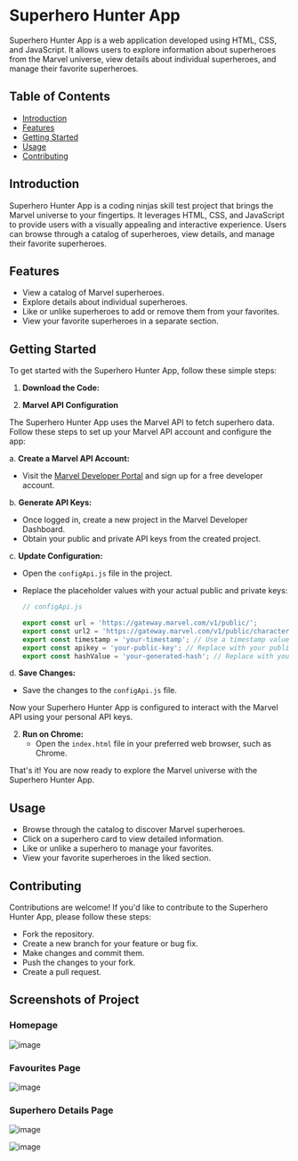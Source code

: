 # Superhero Hunter App

Superhero Hunter App is a web application developed using HTML, CSS, and JavaScript. It allows users to explore information about superheroes from the Marvel universe, view details about individual superheroes, and manage their favorite superheroes.

## Table of Contents

- [Introduction](#introduction)
- [Features](#features)
- [Getting Started](#getting-started)
- [Usage](#usage)
- [Contributing](#contributing)

## Introduction

Superhero Hunter App is a coding ninjas skill test project that brings the Marvel universe to your fingertips. It leverages HTML, CSS, and JavaScript to provide users with a visually appealing and interactive experience. Users can browse through a catalog of superheroes, view details, and manage their favorite superheroes.

## Features

- View a catalog of Marvel superheroes.
- Explore details about individual superheroes.
- Like or unlike superheroes to add or remove them from your favorites.
- View your favorite superheroes in a separate section.

## Getting Started

To get started with the Superhero Hunter App, follow these simple steps:

1. **Download the Code:**

2. **Marvel API Configuration**

The Superhero Hunter App uses the Marvel API to fetch superhero data. Follow these steps to set up your Marvel API account and configure the app:

a. **Create a Marvel API Account:**
   - Visit the [Marvel Developer Portal](https://developer.marvel.com/) and sign up for a free developer account.

b. **Generate API Keys:**
   - Once logged in, create a new project in the Marvel Developer Dashboard.
   - Obtain your public and private API keys from the created project.

c. **Update Configuration:**
   - Open the `configApi.js` file in the project.
   - Replace the placeholder values with your actual public and private keys:

     ```javascript
     // configApi.js

     export const url = 'https://gateway.marvel.com/v1/public/';
     export const url2 = 'https://gateway.marvel.com/v1/public/characters/';
     export const timestamp = 'your-timestamp'; // Use a timestamp value
     export const apikey = 'your-public-key'; // Replace with your public key
     export const hashValue = 'your-generated-hash'; // Replace with your generated hash
     ```

d. **Save Changes:**
   - Save the changes to the `configApi.js` file.

Now your Superhero Hunter App is configured to interact with the Marvel API using your personal API keys.

2. **Run on Chrome:**
   - Open the `index.html` file in your preferred web browser, such as Chrome.

That's it! You are now ready to explore the Marvel universe with the Superhero Hunter App.

## Usage
- Browse through the catalog to discover Marvel superheroes.
- Click on a superhero card to view detailed information.
- Like or unlike a superhero to manage your favorites.
- View your favorite superheroes in the liked section.

## Contributing
Contributions are welcome! If you'd like to contribute to the Superhero Hunter App, please follow these steps:

- Fork the repository.
- Create a new branch for your feature or bug fix.
- Make changes and commit them.
- Push the changes to your fork.
- Create a pull request.

## Screenshots of Project

### Homepage

![image](https://github.com/Shinia-Gupta/Superhero-Hunter_CN/assets/113818197/b55fb8c2-63c4-4dfd-8e04-23060d6e9cec)

### Favourites Page

![image](https://github.com/Shinia-Gupta/Superhero-Hunter_CN/assets/113818197/2783b00e-ccef-49dc-bd3f-84a179f3cd39)

### Superhero Details Page

![image](https://github.com/Shinia-Gupta/Superhero-Hunter_CN/assets/113818197/5e0cc12c-605e-430e-8a00-0686187bb981)

![image](https://github.com/Shinia-Gupta/Superhero-Hunter_CN/assets/113818197/77061659-0a96-47d3-995c-e529783a4271)

